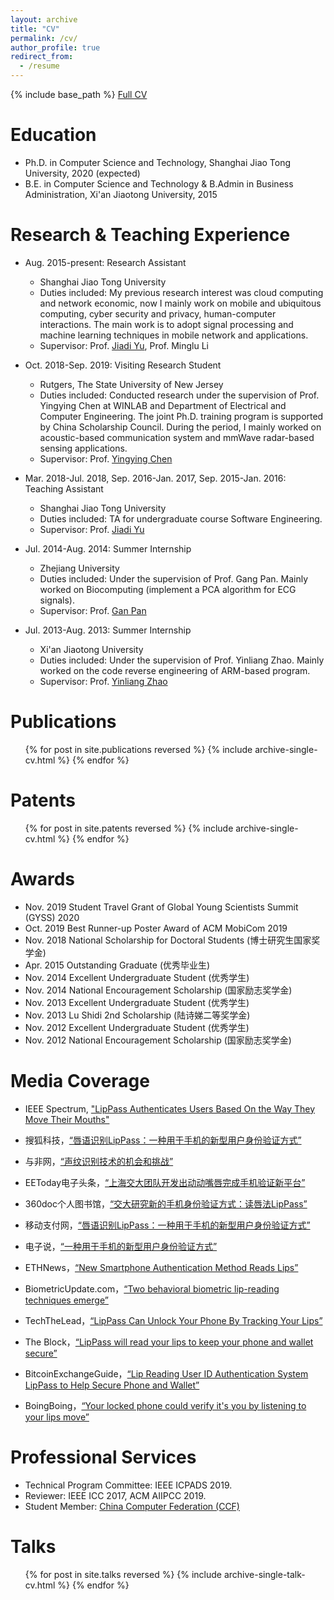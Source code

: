 ```yaml
---
layout: archive
title: "CV"
permalink: /cv/
author_profile: true
redirect_from:
  - /resume
---
```


{% include base_path %}
[Full CV](http://lynnlilu.github.io/files/cv-luli.pdf)

Education
======
* Ph.D. in Computer Science and Technology, Shanghai Jiao Tong University, 2020 (expected)
* B.E. in Computer Science and Technology & B.Admin in Business Administration, Xi'an Jiaotong University, 2015

Research & Teaching Experience
======
* Aug. 2015-present: Research Assistant
  * Shanghai Jiao Tong University
  * Duties included: My previous research interest was cloud computing and network economic, now I mainly work on mobile and ubiquitous computing, cyber security and privacy, human-computer interactions. The main work is to adopt signal processing and machine learning techniques in mobile network and applications.
  * Supervisor: Prof. [Jiadi Yu](http://www.cs.sjtu.edu.cn/~jdyu/), Prof. Minglu Li

* Oct. 2018-Sep. 2019: Visiting Research Student
  * Rutgers, The State University of New Jersey
  * Duties included: Conducted research under the supervision of Prof. Yingying Chen at WINLAB and Department of Electrical and Computer Engineering. The joint Ph.D. training program is supported by China Scholarship Council. During the period, I mainly worked on acoustic-based communication system and mmWave radar-based sensing applications.
  * Supervisor: Prof. [Yingying Chen](http://www.winlab.rutgers.edu/~yychen/)

* Mar. 2018-Jul. 2018, Sep. 2016-Jan. 2017, Sep. 2015-Jan. 2016: Teaching Assistant
  * Shanghai Jiao Tong University
  * Duties included: TA for undergraduate course Software Engineering.
  * Supervisor: Prof. [Jiadi Yu](http://www.cs.sjtu.edu.cn/~jdyu/)

* Jul. 2014-Aug. 2014: Summer Internship
  * Zhejiang University
  * Duties included: Under the supervision of Prof. Gang Pan. Mainly worked on Biocomputing (implement a PCA algorithm for ECG signals).
  * Supervisor: Prof. [Gan Pan](https://person.zju.edu.cn/gpan)

* Jul. 2013-Aug. 2013: Summer Internship
  * Xi'an Jiaotong University
  * Duties included: Under the supervision of Prof. Yinliang Zhao. Mainly worked on the code reverse engineering of ARM-based program.
  * Supervisor: Prof. [Yinliang Zhao](http://gr.xjtu.edu.cn/web/zhaoy)

Publications
======
  <ul>{% for post in site.publications reversed %}
    {% include archive-single-cv.html %}
  {% endfor %}</ul>

Patents
======
  <ul>{% for post in site.patents reversed %}
    {% include archive-single-cv.html %}
  {% endfor %}</ul>

Awards
======
* Nov. 2019 Student Travel Grant of Global Young Scientists Summit (GYSS) 2020
* Oct. 2019 Best Runner-up Poster Award of ACM MobiCom 2019
* Nov. 2018 National Scholarship for Doctoral Students (博士研究生国家奖学金)
* Apr. 2015 Outstanding Graduate (优秀毕业生)
* Nov. 2014 Excellent Undergraduate Student (优秀学生)
* Nov. 2014 National Encouragement Scholarship (国家励志奖学金)
* Nov. 2013 Excellent Undergraduate Student (优秀学生)
* Nov. 2013 Lu Shidi 2nd Scholarship (陆诗娣二等奖学金)
* Nov. 2012 Excellent Undergraduate Student (优秀学生)
* Nov. 2012 National Encouragement Scholarship (国家励志奖学金)

Media Coverage
======
* IEEE Spectrum, ["LipPass Authenticates Users Based On the Way They Move Their Mouths"](https://spectrum.ieee.org/tech-talk/consumer-electronics/gadgets/this-new-approach-for-user-identification-allows-phones-to-read-your-lips)

* 搜狐科技，[“唇语识别LipPass：一种用于手机的新型用户身份验证方式”](http://www.sohu.com/a/295748477_100014117)

* 与非网，[“声纹识别技术的机会和挑战”](https://www.eefocus.com/sensor/387327/r0)

* EEToday电子头条，[“上海交大团队开发出动动嘴唇完成手机验证新平台”](https://www.eetoday.com/news/AI/201902/50153.html)

* 360doc个人图书馆，[“交大研究新的手机身份验证方式：读唇法LipPass”](http://www.360doc.com/content/19/0218/10/1751130_815707765.shtml)

* 移动支付网，[“唇语识别LipPass：一种用于手机的新型用户身份验证方式”](http://www.mpaypass.com.cn/news/201902/19101438.html)

* 电子说，[“一种用于手机的新型用户身份验证方式”](http://www.elecfans.com/d/871753.html)

* ETHNews，[“New Smartphone Authentication Method Reads Lips”](https://www.ethnews.com/new-smartphone-authentication-method-reads-lips)

* BiometricUpdate.com，[“Two behavioral biometric lip-reading techniques emerge”](https://www.biometricupdate.com/201902/two-behavioral-biometric-lip-reading-techniques-emerge)

* TechTheLead，[“LipPass Can Unlock Your Phone By Tracking Your Lips”](https://techthelead.com/lippass-unlock-phone-tracking-lips/)

* The Block，[“LipPass will read your lips to keep your phone and wallet secure”](https://www.theblockcrypto.com/tiny/lippass-will-read-your-lips-to-keep-your-phone-and-wallet-secure/)

* BitcoinExchangeGuide，[“Lip Reading User ID Authentication System LipPass to Help Secure Phone and Wallet”](https://bitcoinexchangeguide.com/lip-reading-user-id-authentication-system-lippass-to-help-secure-phone-and-wallet/)

* BoingBoing，[“Your locked phone could verify it's you by listening to your lips move”](https://boingboing.net/2019/02/08/your-locked-phone-could-verify.html)

Professional Services
======
* Technical Program Committee: IEEE ICPADS 2019.
* Reviewer: IEEE ICC 2017, ACM AIIPCC 2019.
* Student Member: [China Computer Federation (CCF)](https://www.ccf.org.cn/) 

Talks
======
  <ul>{% for post in site.talks reversed %}
    {% include archive-single-talk-cv.html %}
  {% endfor %}</ul>
  

